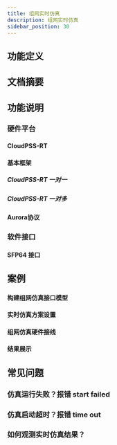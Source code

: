 ```yaml
---
title: 组网实时仿真
description: 组网实时仿真
sidebar_position: 30
---
```



## 功能定义

## 文档摘要

## 功能说明
### 硬件平台
#### CloudPSS-RT
#### 基本框架
##### CloudPSS-RT 一对一
##### CloudPSS-RT 一对多
#### Aurora协议


### 软件接口
#### SFP64 接口


## 案例
#### 构建组网仿真接口模型
#### 实时仿真方案设置
#### 组网仿真硬件接线
#### 结果展示


## 常见问题
### 仿真运行失败？报错 start failed
### 仿真启动超时？报错 time out
### 如何观测实时仿真结果？

